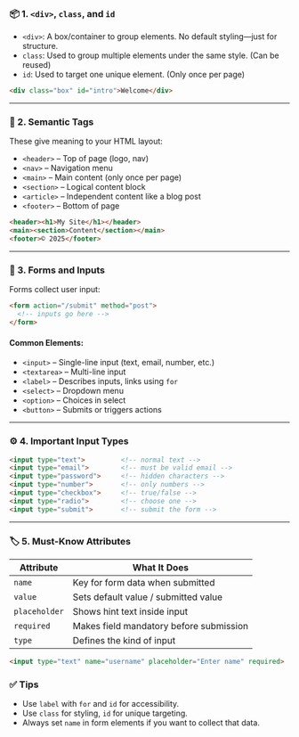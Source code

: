 

### 📦 1. `<div>`, `class`, and `id`

* `<div>`: A box/container to group elements. No default styling—just for structure.
* `class`: Used to group multiple elements under the same style. (Can be reused)
* `id`: Used to target one unique element. (Only once per page)

```html
<div class="box" id="intro">Welcome</div>
```

---

### 🧱 2. Semantic Tags

These give meaning to your HTML layout:

* `<header>` – Top of page (logo, nav)
* `<nav>` – Navigation menu
* `<main>` – Main content (only once per page)
* `<section>` – Logical content block
* `<article>` – Independent content like a blog post
* `<footer>` – Bottom of page

```html
<header><h1>My Site</h1></header>
<main><section>Content</section></main>
<footer>© 2025</footer>
```

---

### 📝 3. Forms and Inputs

Forms collect user input:

```html
<form action="/submit" method="post">
  <!-- inputs go here -->
</form>
```

#### Common Elements:

* `<input>` – Single-line input (text, email, number, etc.)
* `<textarea>` – Multi-line input
* `<label>` – Describes inputs, links using `for`
* `<select>` – Dropdown menu
* `<option>` – Choices in select
* `<button>` – Submits or triggers actions

---

### ⚙️ 4. Important Input Types

```html
<input type="text">         <!-- normal text -->
<input type="email">        <!-- must be valid email -->
<input type="password">     <!-- hidden characters -->
<input type="number">       <!-- only numbers -->
<input type="checkbox">     <!-- true/false -->
<input type="radio">        <!-- choose one -->
<input type="submit">       <!-- submit the form -->
```

---

### 🏷 5. Must-Know Attributes

| Attribute     | What It Does                            |
| ------------- | --------------------------------------- |
| `name`        | Key for form data when submitted        |
| `value`       | Sets default value / submitted value    |
| `placeholder` | Shows hint text inside input            |
| `required`    | Makes field mandatory before submission |
| `type`        | Defines the kind of input               |

```html
<input type="text" name="username" placeholder="Enter name" required>
```


### ✅ Tips

* Use `label` with `for` and `id` for accessibility.
* Use `class` for styling, `id` for unique targeting.
* Always set `name` in form elements if you want to collect that data.

